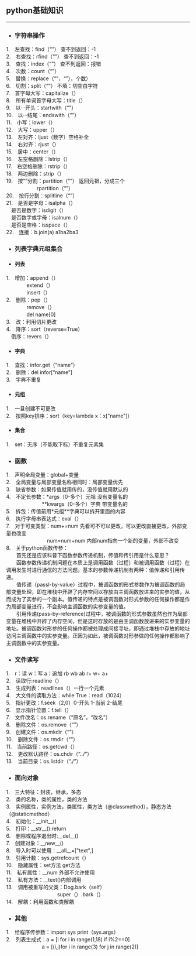 ## python基础知识
**************
- ### 字符串操作
1.　左查找：find（“”）   查不到返回：-1<br>
2.　右查找：rfind（“”）  查不到返回：-1<br>
3.　查找：index（“”）    查不到返回：报错<br>
4.　次数：count（“”）<br>
5.　替换：replace（“”，“”），个数）<br>
6.　切割：split（“”） 不填：切空白字符<br>
7.　首字母大写：capitalize（）<br>
8.　所有单词首字母大写：title（）<br>
9.　以···开头：startwith（“”）<br>
10.　以···结尾：endswith（“”）<br>
11.　小写：lower（）<br>
12.　大写：upper（）<br>
13.　左对齐：ljust（数字）空格补全<br>
14.　右对齐：rjust（）<br>
15.　居中：center（）<br>
16.　左空格删除：lstrip（）<br>
17.　右空格删除：rstrip（）<br>
18.　两边删除：strip（）<br>
19.　按“”分割：partition（“”） 返回元祖，分成三个<br>
　　　　　　rpartition（“”）<br>
20.　按行分割：splitline（“”）<br>
21.　是否是字母：isalpha（）<br>
　是否是数字：isdigit（）<br>
　是否数字或字母：isalnum（）<br>
　是否是空格：isspace（）<br> 
22.　连接：b.join(a) a1ba2ba3<br>
- ### 列表字典元组集合
- #### 列表
1.　增加：append（）<br>
　　　　extend（）<br>
　　　　insert（）<br>
2.　删除：pop（）<br>
　　　　remove（）<br>
　　　　del name[0]<br>
3.　改：利用切片更改<br>
4.　降序：sort（reverse=True）<br>
　倒序：revers（）<br>
- #### 字典
1.　查找：infor.get（“name”）<br>
2.　删除：del infor[“name”]<br>
3.　字典不重复<br>
- #### 元组
1.　一旦创建不可更改<br>
2.　按照key排序：sort（key=lambda x：x["name"]）<br>
- #### 集合
1.　set：无序（不能取下标）不重复元素集<br>
- ### 函数
1.　声明全局变量：global+变量<br>
2.　全局变量与局部变量名称相同时：局部变量优先<br>
3.　缺省参数：如果传值就用传的，没传值就用默认的<br>
4.　不定长参数：\*args（0-多个）元祖 没有变量名的<br>
　　　　　　　\**kwargs（0-多个）字典 带变量名的<br>
5.　拆包：传值前用\*元组\**字典可以拆开里面的内容<br>
6.　执行字母串表达式：eval（）<br>
7.　对于可变类型：num+=num 先看可不可以更改，可以更改直接更改，外部变量也改变<br>
　　　　　　　　num=num+num 内部num指向一个新的变量，外部不改变<br>
8.　关于python函数传参：<br>
　　首先还是应该科普下函数参数传递机制，传值和传引用是什么意思？<br>
　　函数参数传递机制问题在本质上是调用函数（过程）和被调用函数（过程）在调用发生时进行通信的方法问题。基本的参数传递机制有两种：值传递和引用传递。<br>
　　值传递（passl-by-value）过程中，被调函数的形式参数作为被调函数的局部变量处理，即在堆栈中开辟了内存空间以存放由主调函数放进来的实参的值，从而成为了实参的一个副本。值传递的特点是被调函数对形式参数的任何操作都是作为局部变量进行，不会影响主调函数的实参变量的值。<br>
　　引用传递(pass-by-reference)过程中，被调函数的形式参数虽然也作为局部变量在堆栈中开辟了内存空间，但是这时存放的是由主调函数放进来的实参变量的地址。被调函数对形参的任何操作都被处理成间接寻址，即通过堆栈中存放的地址访问主调函数中的实参变量。正因为如此，被调函数对形参做的任何操作都影响了主调函数中的实参变量。<br>
- ### 文件读写
1.　r：读 w：写 a：追加 rb wb ab r+ w+ a+ <br>
2.　读取行:readline（）<br>
3.　生成列表：readlines（）一行一个元素<br>
4.　大文件的读取方法：while True：read（1024）<br>
5.　指针更改：f.seek（2,0）0-开头 1-当前 2-结尾<br>
6.　显示指针位置：f.tell（）<br>
7.　文件改名：os.rename（“原名”，“改名”）<br>
8.　删除文件：os.remove（“”）<br>
9.　创建文件：os.mkdir（“”）<br>
10.　删除文件：os.rmdir（“”）<br>
11.　当前路径：os.getcwd（）<br>
12.　更改默认路径：os.chdir（“../”）<br>
13.　当前目录：os.listdir（“./”）<br>
- ### 面向对象
1.　三大特征：封装，继承，多态<br>
2.　类的名称，类的属性，类的方法<br>
3.　实例属性，实例方法，类属性，类方法（@classmethod），静态方法（@staticmethod）<br>
4.　初始化：\_\_init\_\_()<br>
5.　打印：\_\_str\_\_():return <br>
6.　删除或程序退出时:\_\_del\_\_()<br>
7.　创建对象：\_\_new\_\_()<br>
8.　导入时可以使用：\_\_all\_\_=["text",]<br>
9.　引用计数：sys.getrefcount（）<br>
10.　隐藏属性：set方法 get方法<br>
11.　私有属性：\_\_num 外部不允许使用<br>
12.　私有方法：\_\_text()内部调用<br>
13.　调用被重写的父类：Dog.bark（self）<br>
　　　　　　　　　　super（）.bark（）<br>
14.　解耦：利用函数和类解耦<br>
- ### 其他
1.　给程序传参数：import sys  print（sys.args）<br>
2.　列表生成式：a = [i for i in range(1,18) if i%2==0]<br>
　　　　　　　a = [(i,j)for i in range(3) for j in range(2)]<br>


